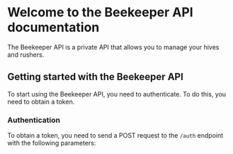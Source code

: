# Welcome to the Beekeeper API documentation

The Beekeeper API is a private API that allows you to manage your hives and rushers.

## Getting started with the Beekeeper API

To start using the Beekeeper API, you need to authenticate. To do this, you need to obtain a token.

### Authentication

To obtain a token, you need to send a POST request to the `/auth` endpoint with the following parameters: